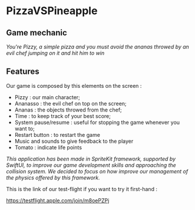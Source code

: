 # PizzaVSPineapple

## Game mechanic
*You're Pizzy, a simple pizza and you must avoid the ananas throwed by an evil chef jumping on it and hit him to win*

## Features 
Our game is composed by this elements on the screen : 
- Pizzy : our main character;
- Ananasso : the evil chef on top on the screen;
- Ananas : the objects throwed from the chef;
- Time : to keep track of your best score;
- System pause/resume : useful for stopping the game whenever you want to;
- Restart button : to restart the game 
- Music and sounds to give feedback to the player 
- Tomato : indicate life points

*This application has been made in SpriteKit framework, supported by SwiftUI, to improve our game development skills and approaching the collision system.
We decided to focus on how improve our management of the physics offered by this framework.*

This is the link of our test-flight if you want to try it first-hand : 

https://testflight.apple.com/join/m8oePZPj
